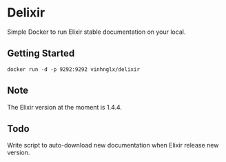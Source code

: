 # Delixir

Simple Docker to run Elixir stable documentation on your local.

## Getting Started

```
docker run -d -p 9292:9292 vinhnglx/delixir
```

## Note

The Elixir version at the moment is 1.4.4.

## Todo

Write script to auto-download new documentation when Elixir release new version.


